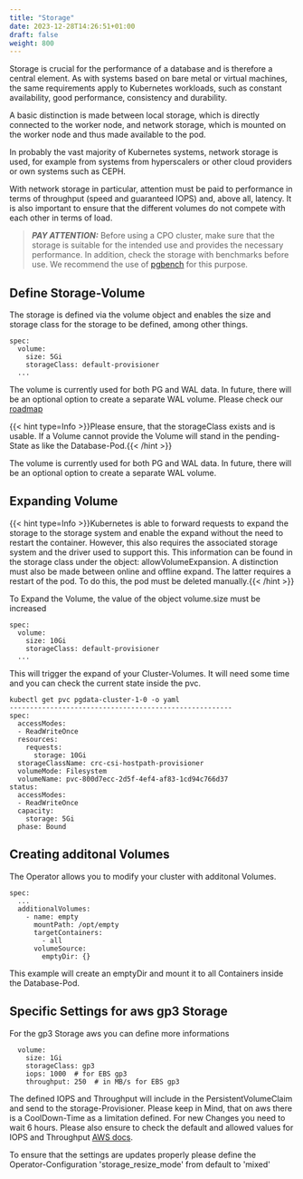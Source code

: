 ```yaml
---
title: "Storage"
date: 2023-12-28T14:26:51+01:00
draft: false
weight: 800
---
```

Storage is crucial for the performance of a database and is therefore a central element. As with systems based on bare metal or virtual machines, the same requirements apply to Kubernetes workloads, such as constant availability, good performance, consistency and durability. 

A basic distinction is made between local storage, which is directly connected to the worker node, and network storage, which is mounted on the worker node and thus made available to the pod. 

In probably the vast majority of Kubernetes systems, network storage is used, for example from systems from hyperscalers or other cloud providers or own systems such as CEPH. 

With network storage in particular, attention must be paid to performance in terms of throughput (speed and guaranteed IOPS) and, above all, latency. It is also important to ensure that the different volumes do not compete with each other in terms of load.

> **_PAY ATTENTION:_**  Before using a CPO cluster, make sure that the storage is suitable for the intended use and provides the necessary performance. In addition, check the storage with benchmarks before use. We recommend the use of [pgbench](https://www.postgresql.org/docs/current/pgbench.html) for this purpose.

## Define Storage-Volume

The storage is defined via the volume object and enables the size and storage class for the storage to be defined, among other things. 
```
spec:
  volume:
    size: 5Gi
    storageClass: default-provisioner
  ...
```

The volume is currently used for both PG and WAL data. In future, there will be an optional option to create a separate WAL volume.
Please check our [roadmap](roadmap)

{{< hint type=Info >}}Please ensure, that the storageClass exists and is usable. If a Volume cannot provide the Volume will stand in the pending-State as like the Database-Pod.{{< /hint >}}

The volume is currently used for both PG and WAL data. In future, there will be an optional option to create a separate WAL volume.

## Expanding Volume

{{< hint type=Info >}}Kubernetes is able to forward requests to expand the storage to the storage system and enable the expand without the need to restart the container. However, this also requires the associated storage system and the driver used to support this. This information can be found in the storage class under the object: allowVolumeExpansion. A distinction must also be made between online and offline expand. The latter requires a restart of the pod. To do this, the pod must be deleted manually.{{< /hint >}}

To Expand the Volume, the value of the object volume.size must be increased
```
spec:
  volume:
    size: 10Gi
    storageClass: default-provisioner
  ...
```
This will trigger the expand of your Cluster-Volumes. It will need some time and you can check the current state inside the pvc.
```
kubectl get pvc pgdata-cluster-1-0 -o yaml
-------------------------------------------------------
spec:
  accessModes:
  - ReadWriteOnce
  resources:
    requests:
      storage: 10Gi
  storageClassName: crc-csi-hostpath-provisioner
  volumeMode: Filesystem
  volumeName: pvc-800d7ecc-2d5f-4ef4-af83-1cd94c766d37
status:
  accessModes:
  - ReadWriteOnce
  capacity:
    storage: 5Gi
  phase: Bound
```

## Creating additonal Volumes
The Operator allows you to modify your cluster with additonal Volumes.
```
spec:
  ...
  additionalVolumes:
    - name: empty
      mountPath: /opt/empty
      targetContainers:
        - all
      volumeSource:
        emptyDir: {}
```
This example will create an emptyDir and mount it to all Containers inside the Database-Pod.


## Specific Settings for aws gp3 Storage
For the gp3 Storage aws you can define more informations 
```
  volume:
    size: 1Gi
    storageClass: gp3
    iops: 1000  # for EBS gp3
    throughput: 250  # in MB/s for EBS gp3

```
The defined IOPS and Throughput will include in the PersistentVolumeClaim and send to the storage-Provisioner.
Please keep in Mind, that on aws there is a CoolDown-Time as a limitation defined. For new Changes you need to wait 6 hours. 
Please also ensure to check the default and allowed values for IOPS and Throughput [AWS docs](https://aws.amazon.com/ebs/general-purpose/).

To ensure that the settings are updates properly please define the Operator-Configuration 'storage_resize_mode' from default to 'mixed'
